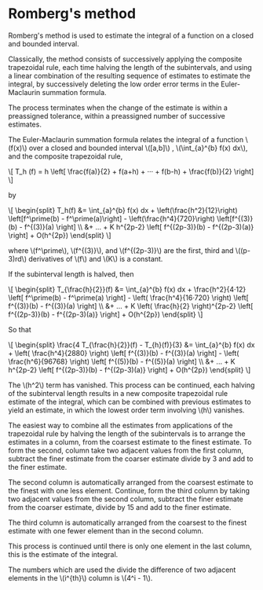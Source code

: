 # Romberg's method

Romberg's method is used to estimate the integral of a function on a closed and bounded interval.

Classically, the method consists of successively applying the composite trapezoidal rule, each time
halving the length of the subintervals, and using a linear combination of the resulting sequence of
estimates to estimate the integral, by successively deleting the low order error terms in
the Euler-Maclaurin summation formula.

The process terminates when the change of the estimate is within a preassigned tolerance, within
a preassigned number of successive estimates.

The Euler-Maclaurin summation formula relates the integral of a function \\(f(x)\\) over
a closed and bounded interval \\(\[a,b\]\\) , \\(\int\_{a}^{b} f(x) dx\\), and the composite trapezoidal rule,

\\[
T_h (f) = h \left[ \frac{f(a)}{2} + f(a+h) + ··· + f(b-h) + \frac{f(b)}{2} \right]
\\]

by

\\[
\begin{split}
T_h(f) &= \int\_{a}^{b} f(x) dx + \left(\frac{h^2}{12}\right) \left[f^\prime(b) - f^\prime(a)\right] - \left(\frac{h^4}{720}\right) \left[f^{(3)}(b) - f^{(3)}(a) \right] \\\\
&+ ... + K h^{2p-2} \left[ f^{(2p-3)}(b) - f^{(2p-3)(a)} \right] + O(h^{2p})
\end{split}
\\]

where \\(f^\prime\\), \\(f^{(3)}\\), and \\(f^{(2p-3)}\\) are the first, third and \\((p-3)rd\\) derivatives
of \\(f\\) and \\(K\\) is a constant.

If the subinterval length is halved, then

\\[
\begin{split}
T\_{\frac{h}{2}}(f) &= \int\_{a}^{b} f(x) dx + \frac{h^2}{4·12} \left[ f^\prime(b) - f^\prime(a) \right] - \left( \frac{h^4}{16·720} \right) \left[ f^{(3)}(b) - f^{(3)}(a) \right] \\\\
&+ ... + K \left( \frac{h}{2} \right)^{2p-2} \left[ f^{(2p-3)}(b) - f^{(2p-3)(a)} \right] + O(h^{2p})
\end{split}
\\]

So that

\\[
\begin{split}
\frac{4 T\_{\frac{h}{2}}(f) - T\_{h}(f)}{3} &= \int\_{a}^{b} f(x) dx + \left( \frac{h^4}{2880} \right) \left[ f^{(3)}(b) - f^{(3)}(a) \right] - \left( \frac{h^6}{96768} \right) \left[ f^{(5)}(b) - f^{(5)}(a) \right] \\\\
&+ ... + K h^{2p-2} \left[ f^{(2p-3)}(b) - f^{(2p-3)(a)} \right] + O(h^{2p})
\end{split}
\\]

The \\(h^2\\) term has vanished. This process can be continued, each halving of the subinterval
length results in a new composite trapezoidal rule estimate of the integral, which can be
combined with previous estimates to yield an estimate, in which the lowest order term
involving \\(h\\) vanishes.

The easiest way to combine all the estimates from applications
of the trapezoidal rule by halving the length of the subintervals is to arrange the estimates
in a column, from the coarsest estimate to the finest estimate. To form the second,
column take two adjacent values from the first column, subtract the finer estimate
from the coarser estimate divide by 3 and add to the finer estimate.

The second column is automatically arranged from the coarsest estimate to the finest
with one less element. Continue, form the third column by taking two adjacent values
from the second column, subtract the finer estimate from the coarser estimate,
divide by 15 and add to the finer estimate.

The third column is automatically arranged from the coarsest to the finest estimate with one fewer element than in the
second column.

This process is continued until there is only one element in the last column, this
is the estimate of the integral.

The numbers which are used the divide the difference of two adjacent elements in the \\(i^{th}\\) column is \\(4^i - 1\\).
